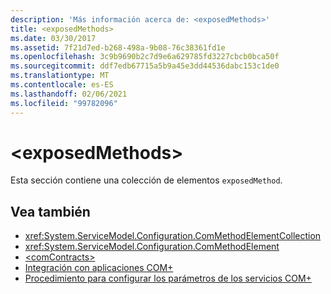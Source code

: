 ```yaml
---
description: 'Más información acerca de: <exposedMethods>'
title: <exposedMethods>
ms.date: 03/30/2017
ms.assetid: 7f21d7ed-b268-498a-9b08-76c38361fd1e
ms.openlocfilehash: 3c9b9690b2c7d9e6a629785fd3227cbcb0bca50f
ms.sourcegitcommit: ddf7edb67715a5b9a45e3dd44536dabc153c1de0
ms.translationtype: MT
ms.contentlocale: es-ES
ms.lasthandoff: 02/06/2021
ms.locfileid: "99782096"
---
```

# \<exposedMethods>

Esta sección contiene una colección de elementos `exposedMethod`.  
  
## <a name="see-also"></a>Vea también

- <xref:System.ServiceModel.Configuration.ComMethodElementCollection>
- <xref:System.ServiceModel.Configuration.ComMethodElement>
- [\<comContracts>](comcontracts.md)
- [Integración con aplicaciones COM+](../../../wcf/feature-details/integrating-with-com-plus-applications.md)
- [Procedimiento para configurar los parámetros de los servicios COM+](../../../wcf/feature-details/how-to-configure-com-service-settings.md)
